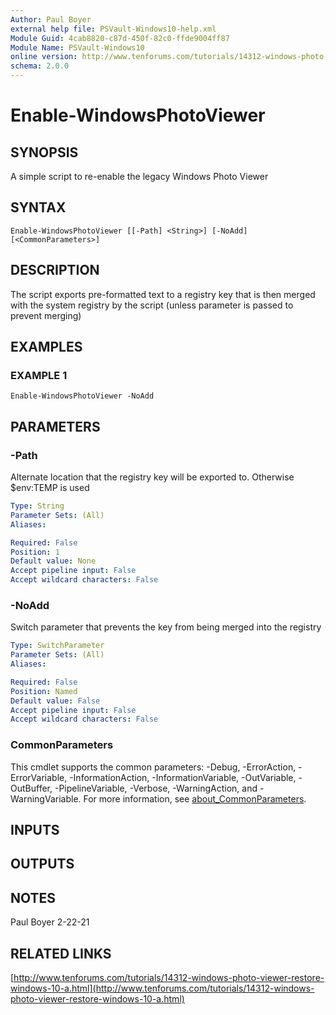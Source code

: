 ```yaml
---
Author: Paul Boyer
external help file: PSVault-Windows10-help.xml
Module Guid: 4cab8820-c87d-450f-82c0-ffde9004ff87
Module Name: PSVault-Windows10
online version: http://www.tenforums.com/tutorials/14312-windows-photo-viewer-restore-windows-10-a.html
schema: 2.0.0
---
```


# Enable-WindowsPhotoViewer

## SYNOPSIS
A simple script to re-enable the legacy Windows Photo Viewer

## SYNTAX

```
Enable-WindowsPhotoViewer [[-Path] <String>] [-NoAdd] [<CommonParameters>]
```

## DESCRIPTION
The script exports pre-formatted text to a registry key that is then merged with the system registry by the script (unless parameter is passed to prevent merging)

## EXAMPLES

### EXAMPLE 1
```
Enable-WindowsPhotoViewer -NoAdd
```

## PARAMETERS

### -Path
Alternate location that the registry key will be exported to.
Otherwise $env:TEMP is used

```yaml
Type: String
Parameter Sets: (All)
Aliases:

Required: False
Position: 1
Default value: None
Accept pipeline input: False
Accept wildcard characters: False
```

### -NoAdd
Switch parameter that prevents the key from being merged into the registry

```yaml
Type: SwitchParameter
Parameter Sets: (All)
Aliases:

Required: False
Position: Named
Default value: False
Accept pipeline input: False
Accept wildcard characters: False
```

### CommonParameters
This cmdlet supports the common parameters: -Debug, -ErrorAction, -ErrorVariable, -InformationAction, -InformationVariable, -OutVariable, -OutBuffer, -PipelineVariable, -Verbose, -WarningAction, and -WarningVariable. For more information, see [about_CommonParameters](http://go.microsoft.com/fwlink/?LinkID=113216).

## INPUTS

## OUTPUTS

## NOTES
Paul Boyer 2-22-21

## RELATED LINKS

[http://www.tenforums.com/tutorials/14312-windows-photo-viewer-restore-windows-10-a.html](http://www.tenforums.com/tutorials/14312-windows-photo-viewer-restore-windows-10-a.html)

